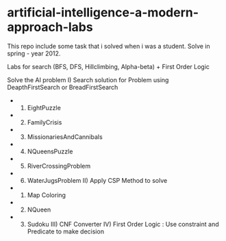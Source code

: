 # artificial-intelligence-a-modern-approach-labs
This repo include some task that i solved when i was a student.
Solve in spring - year 2012.

Labs for search (BFS, DFS, Hillclimbing, Alpha-beta) + First Order Logic

Solve the AI problem
I) Search solution for Problem using DeapthFirstSearch or BreadFirstSearch
- 1. EightPuzzle
- 2. FamilyCrisis
- 3. MissionariesAndCannibals
- 4. NQueensPuzzle
- 5. RiverCrossingProblem
- 6. WaterJugsProblem
II) Apply CSP Method to solve
- 1.  Map Coloring
- 2. NQueen
- 3. Sudoku
III) CNF Converter
IV) First Order Logic : Use constraint and Predicate to make decision

